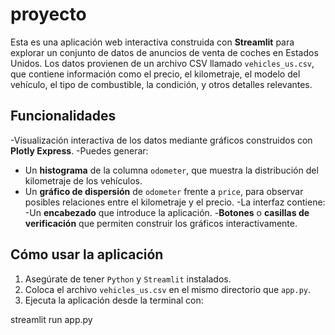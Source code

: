 # proyecto
Esta es una aplicación web interactiva construida con **Streamlit** para explorar un conjunto de datos de anuncios de venta de coches en Estados Unidos. Los datos provienen de un archivo CSV llamado `vehicles_us.csv`, que contiene información como el precio, el kilometraje, el modelo del vehículo, el tipo de combustible, la condición, y otros detalles relevantes.

## Funcionalidades

-Visualización interactiva de los datos mediante gráficos construidos con **Plotly Express**.
-Puedes generar:
- Un **histograma** de la columna `odometer`, que muestra la distribución del kilometraje de los vehículos.
- Un **gráfico de dispersión** de `odometer` frente a `price`, para observar posibles relaciones entre el kilometraje y el precio.
-La interfaz contiene:
-Un **encabezado** que introduce la aplicación.
 -**Botones** o **casillas de verificación** que permiten construir los gráficos interactivamente.

## Cómo usar la aplicación

1. Asegúrate de tener `Python` y `Streamlit` instalados.
2. Coloca el archivo `vehicles_us.csv` en el mismo directorio que `app.py`.
3. Ejecuta la aplicación desde la terminal con:

streamlit run app.py